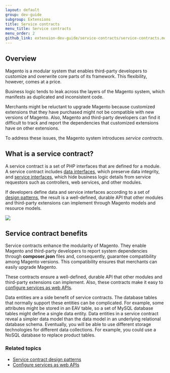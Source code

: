 ```yaml
---
layout: default
group: dev-guide
subgroup: Extensions
title: Service contracts
menu_title: Service contracts
menu_order: 2
github_link: extension-dev-guide/service-contracts/service-contracts.md
---
```


<h2 id="overview">Overview</h2>
<p>Magento is a modular system that enables third-party developers to customize and overwrite core parts of its framework. This flexibility, however, comes at a price.</p>
<p>Business logic tends to leak across the layers of the Magento system, which manifests as duplicated and inconsistent code.</p>
<p>Merchants might be reluctant to upgrade Magento because customized extensions that they have purchased might not be compatible with new versions of Magento.
   Also, Magento and third-party developers can find it difficult to track and report the dependencies that customized extensions have on other extensions.
</p>
<p>To address these issues, the Magento system introduces <i>service contracts</i>.</p>
<h2 id="what-is-msc">What is a service contract?</h2>
<p>A service contract is a set of PHP interfaces that are defined for a module.
   A service contract includes <a href="{{ site.gdeurl }}/extension-dev-guide/service-contracts/design-patterns.html#data-interfaces">data interfaces</a>, which preserve data integrity, and <a href="{{ site.gdeurl }}/extension-dev-guide/service-contracts/design-patterns.html#service-interfaces">service interfaces</a>, which hide business logic details from service requestors such as controllers, web services, and other modules.
</p>
<p>If developers define data and service interfaces according to a set of <a href="{{ site.gdeurl }}/extension-dev-guide/service-contracts/design-patterns.html">design patterns</a>, the result is a well-defined, durable API that other modules and third-party extensions can implement through Magento models and resource models.
</p>
<p><img src="{{ site.baseurl }}common/images/msc.jpg"/></p>
<h2 id="msc-benefits">Service contract benefits</h2>
<p>Service contracts enhance the modularity of Magento. They enable Magento and third-party developers to report system dependencies through <b>composer.json</b> files and, consequently, guarantee compatibility among Magento versions. This compatibility ensures that merchants can easily upgrade Magento.</p>
<p>These contracts ensure a well-defined, durable API that other modules and third-party extensions can implement. Also, these contracts make it easy to <a href="{{ site.gdeurl }}extension-dev-guide/service-contracts/service-to-web-service.html">configure services as web APIs</a>.
</p>
<p>Data entities are a side benefit of service contracts.
   The database tables that normally support these entities can be complicated.
   For example, some attributes might be stored in an EAV table, so a set of MySQL database tables might define a single data entity.
   Data entities in a service contract reveal a simpler data model than the data model in an underlying relational database schema.
   Eventually, you will be able to use different storage technologies for different data collections. For example, you could use a NoSQL database to replace product tables.
</p>
<h3 id="related-topics">Related topics</h3>
<ul>
   <li><a href="{{ site.gdeurl }}extension-dev-guide/service-contracts/design-patterns.html">Service contract design patterns</a></li>
   <!--
      <li><a href="{{ site.gdeurl }}extension-dev-guide/service-contracts/add-later/service-domain-guidelines.html">Guidelines for domain and service layers</a>
                       </li>
                       <li><a href="{{ site.gdeurl }}extension-dev-guide/service-contracts/add-later/service-create-example.html">Create a service - example</a>
                       </li>
      -->
   <li><a href="{{ site.gdeurl }}extension-dev-guide/service-contracts/service-to-web-service.html">Configure services as web APIs</a>
   </li>
</ul>
